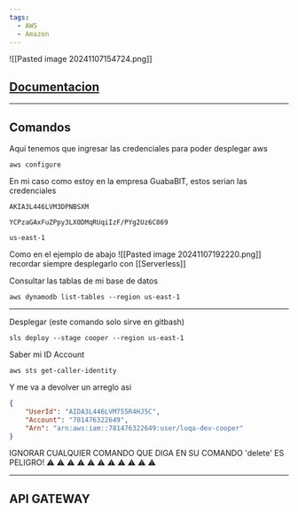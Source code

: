 ```yaml
---
tags:
  - AWS
  - Amazon
---
```

![[Pasted image 20241107154724.png]]
## [Documentacion](https://docs.aws.amazon.com/?nc2=h_ql_doc_do)



---
## Comandos

Aqui tenemos que ingresar las credenciales para poder desplegar aws
```shell
aws configure
```

 En mi caso como estoy en la empresa GuabaBIT, estos serian las credenciales
```shell
AKIA3L446LVM3DPNBSXM
```
```shell
YCPzaGAxFuZPpy3LX0DMqRUqiIzF/PYg2Uz6C869
```
```shell
us-east-1
```
Como en el ejemplo de abajo
![[Pasted image 20241107192220.png]]
recordar siempre desplegarlo con [[Serverless]]

Consultar las tablas de mi base de datos
```shell
aws dynamodb list-tables --region us-east-1
```



---
Desplegar (este comando solo sirve en gitbash)
```shell
sls deploy --stage cooper --region us-east-1
```

Saber mi ID Account
```shell
aws sts get-caller-identity
```
Y me va a devolver un arreglo asi 
```json
{
    "UserId": "AIDA3L446LVM755R4HJ5C",
    "Account": "781476322649",
    "Arn": "arn:aws:iam::781476322649:user/luqa-dev-cooper"
}
```


IGNORAR CUALQUIER COMANDO QUE DIGA EN SU COMANDO 'delete' ES PELIGRO! ⚠️ ⚠️ ⚠️ ⚠️ ⚠️ ⚠️ ⚠️ ⚠️ ⚠️ ⚠️ ⚠️ 

---
## API GATEWAY